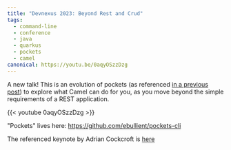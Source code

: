 ```yaml
---
title: "Devnexus 2023: Beyond Rest and Crud"
tags:
  - command-line
  - conference
  - java
  - quarkus
  - pockets
  - camel
canonical: https://youtu.be/0aqyOSzzDzg
---
```

A new talk! This is an evolution of pockets (as referenced [in a previous post](2023-02-10-quarkus-camel-in-bites-rest.md "Quarkus and Camel in bites: REST endpoints")) to explore what Camel can do for you, as you move beyond the simple requirements of a REST application.

{{< youtube 0aqyOSzzDzg >}}

"Pockets" lives here: <https://github.com/ebullient/pockets-cli>

The referenced keynote by Adrian Cockcroft is [here](https://www.infoq.com/presentations/microservices-netflix-industry/)
